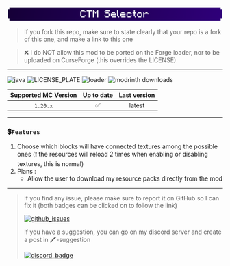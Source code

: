 ![banner](images/banner_small.png)

> If you fork this repo, make sure to state clearly that your repo is a fork of this one, and make a link to this one

> ❌ I do NOT allow this mod to be ported on the Forge loader, nor to be uploaded on CurseForge (this overrides the
> LICENSE)

***

![java](https://img.shields.io/badge/Java-ED8B00?style=for-the-badge&logo=openjdk&logoColor=white)
![LICENSE_PLATE](https://img.shields.io/github/license/Aeldit/CTMSelector?style=for-the-badge)
![loader](https://img.shields.io/badge/modloader-Fabric-1976d2?style=for-the-badge)
![modrinth downloads](https://img.shields.io/modrinth/dt/CTM%20Selector?color=2e0078&labelColor=2e0078&label=downloads&logo=modrinth&style=for-the-badge)

| Supported MC Version | Up to date | Last version |
|:--------------------:|:----------:|:------------:|
|       `1.20.x`       |     ✅      |    latest    |

***

### 💲`Features`

1. Choose which blocks will have connected textures among the possible ones (❗ the resources will reload 2 times when
   enabling or disabling textures, this is normal)
2. Plans :
    - Allow the user to download my resource packs directly from the mod

***

> If you find any issue, please make sure to report it on GitHub so I can fix it (both badges can be clicked on to
> follow the link)
>
> [![github_issues](https://img.shields.io/github/issues/Aeldit/CTMSelector?color=red&style=for-the-badge&logo=github)](https://github.com/Aeldit/CTMSelector/issues)
>
> If you have a suggestion, you can go on my discord server and create a post in 🖍️-suggestion
>
> [![discord_badge](https://img.shields.io/discord/750243612473819188?color=7289da&label=DISCORD&logo=discord&logoColor=7289da&style=for-the-badge)](https://discord.gg/PcYPpqzhKS)
